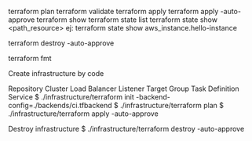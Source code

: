 terraform plan
terraform validate
terraform apply
terraform apply -auto-approve
terraform show
terraform state list
terraform state show <path_resource> ej: terraform state show aws_instance.hello-instance

terraform destroy -auto-approve

terraform fmt


Create infrastructure by code

Repository
Cluster
Load Balancer
Listener
Target Group
Task Definition
Service
$ ./infrastructure/terraform init -backend-config=./backends/ci.tfbackend
$ ./infrastructure/terraform plan
$ ./infrastructure/terraform apply -auto-approve

Destroy infrastructure
$ ./infrastructure/terraform destroy -auto-approve
